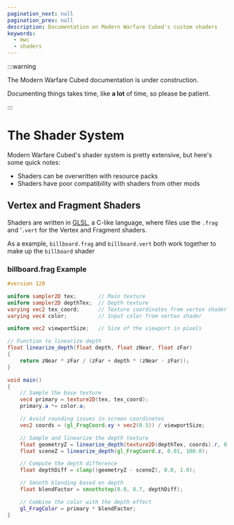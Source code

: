 ```yaml
---
pagination_next: null
pagination_prev: null
description: Documentation on Modern Warfare Cubed's custom shaders
keywords:
  - mwc
  - shaders
---
```


:::warning

The Modern Warfare Cubed documentation is under construction.

Documenting things takes time, like **a lot** of time, so please be patient.

:::

# The Shader System

Modern Warfare Cubed's shader system is pretty extensive, but here's some quick notes:

* Shaders can be overwritten with resource packs
* Shaders have poor compatibility with shaders from other mods

## Vertex and Fragment Shaders
Shaders are written in [GLSL], a C-like language, where files use the `.frag` and '`.vert` for the Vertex and Fragment shaders.

As a example, `billboard.frag` and `billboard.vert` both work together to make up the `billboard` shader 

### billboard.frag Example 
```glsl
#version 120

uniform sampler2D tex;       // Main texture
uniform sampler2D depthTex;  // Depth texture
varying vec2 tex_coord;      // Texture coordinates from vertex shader
varying vec4 color;          // Input color from vertex shader

uniform vec2 viewportSize;   // Size of the viewport in pixels

// Function to linearize depth
float linearize_depth(float depth, float zNear, float zFar)
{
	return zNear * zFar / (zFar + depth * (zNear - zFar));
}

void main()
{
	// Sample the base texture
	vec4 primary = texture2D(tex, tex_coord);
	primary.a *= color.a;

	// Avoid rounding issues in screen coordinates
	vec2 coords = (gl_FragCoord.xy + vec2(0.5)) / viewportSize;

	// Sample and linearize the depth texture
	float geometryZ = linearize_depth(texture2D(depthTex, coords).r, 0.01, 100.0);
	float sceneZ = linearize_depth(gl_FragCoord.z, 0.01, 100.0);

	// Compute the depth difference
	float depthDiff = clamp((geometryZ - sceneZ), 0.0, 1.0);

	// Smooth blending based on depth
	float blendFactor = smoothstep(0.0, 0.7, depthDiff);

	// Combine the color with the depth effect
	gl_FragColor = primary * blendFactor;
}
```

[GLSL]: https://www.khronos.org/opengl/wiki/Core_Language_(GLSL)